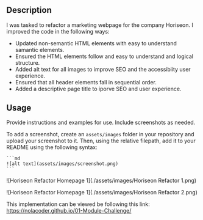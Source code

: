 # <Horiseon Website Refactor>

## Description

I was tasked to refactor a marketing webpage for the company Horiseon. I improved the code in the following ways:

 - Updated non-semantic HTML elements with easy to understand samantic elements. 
 - Ensured the HTML elements follow and easy to understand and logical structure.
 - Added alt text for all images to improve SEO and the accessibiity user experience.
 - Ensured that all header elements fall in sequential order.
 - Added a descriptive page title to iporve SEO and user experience.

## Usage

Provide instructions and examples for use. Include screenshots as needed.

To add a screenshot, create an `assets/images` folder in your repository and upload your screenshot to it. Then, using the relative filepath, add it to your README using the following syntax:

    ```md
    ![alt text](assets/images/screenshot.png)
    ```

![Horiseon Refactor Homepage 1](./assets/images/Horiseon Refactor 1.png)  

![Horiseon Refactor Homepage 1](./assets/images/Horiseon Refactor 2.png)

This implementation can be viewed be following this link: https://nolacoder.github.io/01-Module-Challenge/
